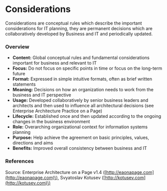 # Considerations

Considerations are conceptual rules which describe the important considerations for IT planning, they are permanent decisions which are collaboratively developed by Business and IT and periodically updated. 

### Overview

* **Content:** Global conceptual rules and fundamental considerations important for business and relevant to IT
* **Focus:** Do not focus on specific points in time or focus on the long-term future
* **Format:** Expressed in simple intuitive formats, often as brief written statements
* **Meaning:** Decisions on how an organization needs to work from the business and IT perspective
* **Usage:** Developed collaboratively by senior business leaders and architects and then used to influence all architectural decisions \(see Enterprise Architecture Practice on a Page\)
* **Lifecycle:** Established once and then updated according to the ongoing changes in the business environment
* **Role:** Overarching organizational context for information systems planning
* **Purpose:** Help achieve the agreement on basic principles, values, directions and aims
* **Benefits:** Improved overall consistency between business and IT

### References

Source: Enterprise Architecture on a Page v1.4 \([http://eaonapage.com](http://eaonapage.com)\), Svyatoslav Kotusev \([http://kotusev.com](http://kotusev.com)\)

